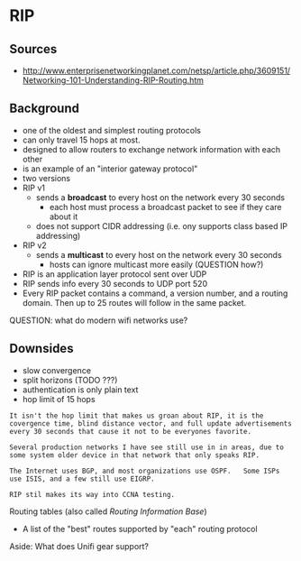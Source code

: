 # RIP

## Sources

* http://www.enterprisenetworkingplanet.com/netsp/article.php/3609151/Networking-101-Understanding-RIP-Routing.htm

## Background

* one of the oldest and simplest routing protocols
* can only travel 15 hops at most.
* designed to allow routers to exchange network information with each other
* is an example of an "interior gateway protocol"
* two versions
* RIP v1
    * sends a **broadcast** to every host on the network every 30 seconds
        * each host must process a broadcast packet to see if they care about it
    * does not support CIDR addressing (i.e. ony supports class based IP addressing)
* RIP v2
    * sends a **multicast** to every host on the network every 30 seconds
        * hosts can ignore multicast more easily (QUESTION how?)
* RIP is an application layer protocol sent over UDP
* RIP sends info every 30 seconds to UDP port 520
* Every RIP packet contains a command, a version number, and a routing domain. Then up to 25 routes will follow in the same packet.

QUESTION: what do modern wifi networks use?

## Downsides

* slow convergence
* split horizons (TODO ???)
* authentication is only plain text
* hop limit of 15 hops

```
It isn't the hop limit that makes us groan about RIP, it is the covergence time, blind distance vector, and full update advertisements every 30 seconds that cause it not to be everyones favorite.

Several production networks I have see still use in in areas, due to some system older device in that network that only speaks RIP.

The Internet uses BGP, and most organizations use OSPF.   Some ISPs use ISIS, and a few still use EIGRP.

RIP stil makes its way into CCNA testing.
```

Routing tables (also called _Routing Information Base_)

* A list of the "best" routes supported by "each" routing protocol


Aside: What does Unifi gear support?


